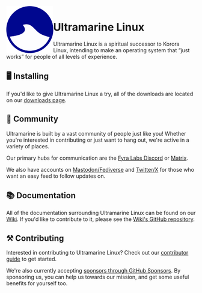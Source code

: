 <img align="left" style="vertical-align: middle" width="125" height="125" src="https://raw.githubusercontent.com/Ultramarine-Linux/website/main/public/ultramarine-logo.svg">

# Ultramarine Linux

Ultramarine Linux is a spiritual successor to Korora Linux, intending to make an operating system that “just works” for people of all levels of experience.


## 🖥️ Installing

If you'd like to give Ultramarine Linux a try, all of the downloads are located on our [downloads page](https://ultramarine-linux.org/download/).

## 🚀 Community

Ultramarine is built by a vast community of people just like you! Whether you're interested in contributing or just want to hang out, we're active in a variety of places.

Our primary hubs for communication are the [Fyra Labs Discord](https://discord.gg/5fdPuxTg5Q) or [Matrix](https://matrix.to/#/#hub:fyralabs.com).

We also have accounts on [Mastodon/Fediverse](https://fedi.fyralabs.com/@ultramarine) and [Twitter/X](https://twitter.com/ultramarineproj) for those who want an easy feed to follow updates on.

## 📚 Documentation

All of the documentation surrounding Ultramarine Linux can be found on our [Wiki](https://wiki.ultramarine-linux.org/en/welcome/). If you'd like to contribute to it, please see the [Wiki's GitHub repository](https://github.com/ultramarine-Linux/wiki-new).

## ⚒️ Contributing

Interested in contributing to Ultramarine Linux? Check out our [contributor guide](https://wiki.ultramarine-linux.org/en/contributing/contributorguide/) to get started.

We're also currently accepting [sponsors through GitHub Sponsors](https://github.com/sponsors/FyraLabs). By sponsoring us, you can help us towards our mission, and get some useful benefits for yourself too.
